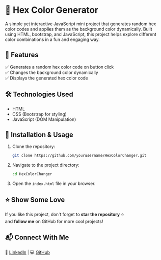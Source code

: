 # 🎨 Hex Color Generator

A simple yet interactive JavaScript mini project that generates random hex color codes and applies them as the background color dynamically. Built using HTML, bootstrap, and JavaScript, this project helps explore different color combinations in a fun and engaging way.

## 📌 Features
✅ Generates a random hex color code on button click <br>
✅ Changes the background color dynamically <br>
✅ Displays the generated hex color code

## 🛠️ Technologies Used
- HTML
- CSS (Bootstrap for styling)
- JavaScript (DOM Manipulation)

## 📂 Installation & Usage
1. Clone the repository:
   ```sh
   git clone https://github.com/yourusername/HexColorChanger.git
   ```
2. Navigate to the project directory:
   ```sh
   cd HexColorChanger
   ```
3. Open the `index.html` file in your browser.

## ⭐ Show Some Love
If you like this project, don't forget to **star the repository** ⭐ <br>and **follow me** on GitHub for more cool projects!

## 📬 Connect With Me
💼 [LinkedIn](https://www.linkedin.com/in/waqas-khan-a68602343/) | 💻 [GitHub](https://github.com/Waqas-Khan-CodeCanvas)

